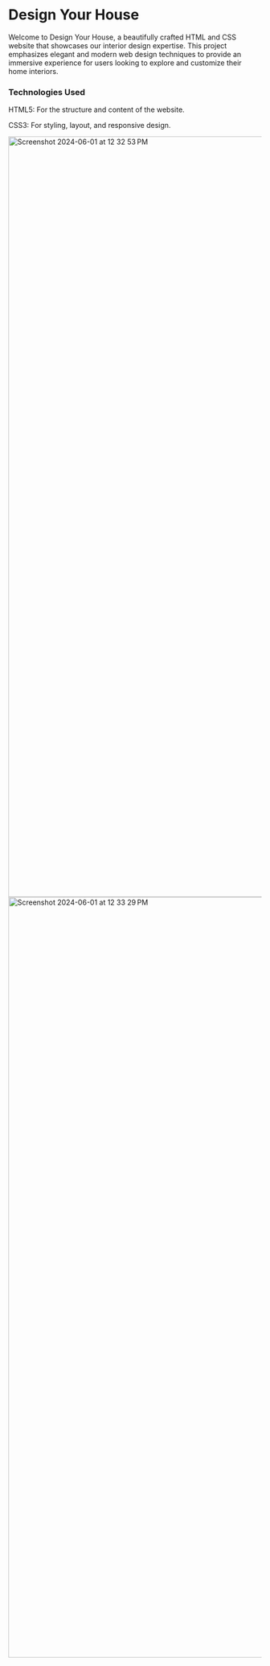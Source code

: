 # Design Your House
Welcome to Design Your House, a beautifully crafted HTML and CSS website that showcases our interior design expertise. This project emphasizes elegant and modern web design techniques to provide an immersive experience for users looking to explore and customize their home interiors.

### Technologies Used

HTML5: For the structure and content of the website.

CSS3: For styling, layout, and responsive design.

<img width="1512" alt="Screenshot 2024-06-01 at 12 32 53 PM" src="https://github.com/varadagupta20/Design-your-house/assets/143926527/2e2af316-c008-4a78-89a6-4539ba02fed3">

<img width="1512" alt="Screenshot 2024-06-01 at 12 33 29 PM" src="https://github.com/varadagupta20/Design-your-house/assets/143926527/f73133c2-5c29-4f66-870f-0578d059433d">

